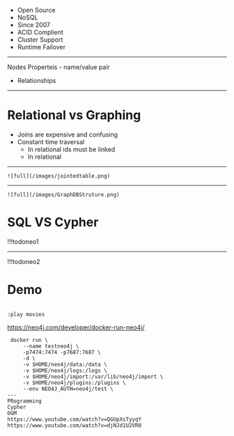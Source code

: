 * Open Source
* NoSQL
* Since 2007
* ACID Complient
* Cluster Support
* Runtime Failover

--- 
Nodes
Properteis - name/value pair
* Relationships


--- 
# Relational vs Graphing
* Joins are expensive and confusing
* Constant time traversal
    * In relational ids must be linked
    * In relational 
---

    ![full](/images/jointedtable.png)
---
    ![full](/images/GraphDBStruture.png)

# SQL VS Cypher
!!!todoneo1

---
!!!todoneo2

# Demo
```neo4j

:play movies
```


https://neo4j.com/developer/docker-run-neo4j/

```docker
 docker run \
     --name testneo4j \
     -p7474:7474 -p7687:7687 \
     -d \
     -v $HOME/neo4j/data:/data \
     -v $HOME/neo4j/logs:/logs \
     -v $HOME/neo4j/import:/var/lib/neo4j/import \
     -v $HOME/neo4j/plugins:/plugins \
     --env NEO4J_AUTH=neo4j/test \
---
PRogramming
Cypher
OGM
https://www.youtube.com/watch?v=QGUpXsTyyqY
https://www.youtube.com/watch?v=djNJd1U2VR0
    

```